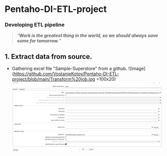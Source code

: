 # Pentaho-DI-ETL-project

### Developing ETL pipeline

>*"***Work is the greatest thing in the world, so we should always save some for tomorrow.***"*

## 1. Extract data from source.
 - Gathering excel file "Sample-Superstore" from a github.
  ![Image](https://github.com/VostanieKotov/Pentaho-DI-ETL-project/blob/main/Transform%20job.jpg =100x20)
  ![Image](https://github.com/VostanieKotov/Pentaho-DI-ETL-project/blob/main/gathrering%20data.jpg)
